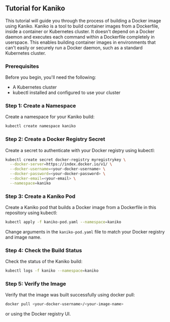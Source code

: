## Tutorial for Kaniko

This tutorial will guide you through the process of building a Docker image using Kaniko. Kaniko is a tool to build container images from a Dockerfile, inside a container or Kubernetes cluster. It doesn't depend on a Docker daemon and executes each command within a Dockerfile completely in userspace. This enables building container images in environments that can't easily or securely run a Docker daemon, such as a standard Kubernetes cluster.

### Prerequisites

Before you begin, you'll need the following:
* A Kubernetes cluster
* kubectl installed and configured to use your cluster


### Step 1: Create a Namespace

Create a namespace for your Kaniko build:

```bash
kubectl create namespace kaniko
```

### Step 2: Create a Docker Registry Secret

Create a secret to authenticate with your Docker registry using kubectl:

```bash
kubectl create secret docker-registry myregistrykey \
  --docker-server=https://index.docker.io/v1/ \
  --docker-username=<your-docker-username> \
  --docker-password=<your-docker-password> \
  --docker-email=<your-email> \
  --namespace=kaniko
```

### Step 3: Create a Kaniko Pod

Create a Kaniko pod that builds a Docker image from a Dockerfile in this repository using kubectl:

```bash
kubectl apply -f kaniko-pod.yaml --namespace=kaniko
```

Change arguments in the `kaniko-pod.yaml` file to match your Docker registry and image name.

### Step 4: Check the Build Status

Check the status of the Kaniko build:

```bash
kubectl logs -f kaniko --namespace=kaniko
```

### Step 5: Verify the Image

Verify that the image was built successfully using docker pull:

```bash
docker pull <your-docker-username>/<your-image-name>
```

or using the Docker registry UI.